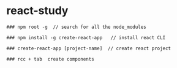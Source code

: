 # react-study

    ### npm root -g  // search for all the node_modules

    ### npm install -g create-react-app   // install react CLI 

    ### create-react-app [project-name]  // create react project

    ### rcc + tab  create components

